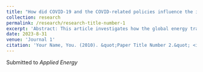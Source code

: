 ```yaml
---
title: "How did COVID-19 and the COVID-related policies influence the international energy trade network: Based on complex network theory and regression"
collection: research
permalink: /research/research-title-number-1
excerpt: 'Abstract: This article investigates how the global energy trade network has changed with respect to the outbreak of COVID-19 and the policies taken by the countries in the network concerning the pandemic. This paper applies the technique of social network analysis to study the overall structure and features of the global energy trade network between 2019 and 2022. Then, this paper discusses the changes in the relative importance of different countries in the network and examines quantitatively to what extent could those changes be accredited to different COVID-related factors and policies specific to these countries. The findings are: (1)The interconnectedness and the density of connections in the trade network drastically declined in 2020, but then rebounded in 2021 and 2022. (2) The United States, China, India, and Netherlands were consistently the four most important countries in the global energy trade network from 2019 to 2022, whilst the relative importance of the remaining countries changed rapidly. (3)The number of COVID-19 deaths only has a minor influence on a country’s relative importance in the energy trade network. (4)The stringency of the containment and closure policies a country implements as well as the economic support policies it enacts could significantly affect its relative importance in the network. (5)Developed and developing countries, as well as energy-importing and exporting countries, are affected by the pandemic in largely the same ways.'
date: 2023-8-31
venue: 'Journal 1'
citation: 'Your Name, You. (2010). &quot;Paper Title Number 2.&quot; <i>Journal 1</i>. 1(2).'
---
```

Submitted to *Applied Energy*
